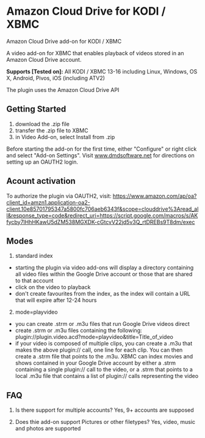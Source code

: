 # Amazon Cloud Drive for KODI / XBMC

Amazon Cloud Drive add-on for KODI / XBMC

A video add-on for XBMC that enables playback of videos stored in an Amazon Cloud Drive account.

**Supports [Tested on]:**
All KODI / XBMC 13-16 including Linux, Windows, OS X, Android, Pivos, iOS (including ATV2)

The plugin uses the Amazon Cloud Drive API

## Getting Started

1. download the .zip file
2. transfer the .zip file to XBMC
3. in Video Add-on, select Install from .zip

Before starting the add-on for the first time, either "Configure" or right click and select "Add-on Settings".
Visit www.dmdsoftware.net for directions on setting up an OAUTH2 login.

## Acount activation

To authorize the plugin via OAUTH2, visit:
https://www.amazon.com/ap/oa?client_id=amzn1.application-oa2-client.10e85701795347a5800fc706aeb6343f&scope=clouddrive%3Aread_all&response_type=code&redirect_uri=https://script.google.com/macros/s/AKfycby7lHhHKawU5dZM538MGXDK-cGtcvV22jd5v3Q_rtDREBs9T8dm/exec

## Modes

1. standard index
  - starting the plugin via video add-ons will display a directory containing all video files within the Google Drive account or those that are shared to that account
  - click on the video to playback
  - don't create favourites from the index, as the index will contain a URL that will expire after 12-24 hours
2. mode=playvideo
  - you can create .strm or .m3u files that run Google Drive videos direct
  - create .strm or .m3u files containing the following: plugin://plugin.video.acd?mode=playvideo&amp;title=Title_of_video
  - if your video is composed of multiple clips, you can create a .m3u that makes the above plugin:// call, one line for each clip.  You can then create a .strm file that points to the .m3u.  XBMC can index movies and shows contained in your Google Drive account by either a .strm containing a single plugin:// call to the video, or a .strm that points to a local .m3u file that contains a list of plugin:// calls representing the video

## FAQ

1. Is there support for multiple accounts?
Yes, 9+ accounts are supposed

2. Does thie add-on support Pictures or other filetypes?
Yes, video, music and photos are supported

